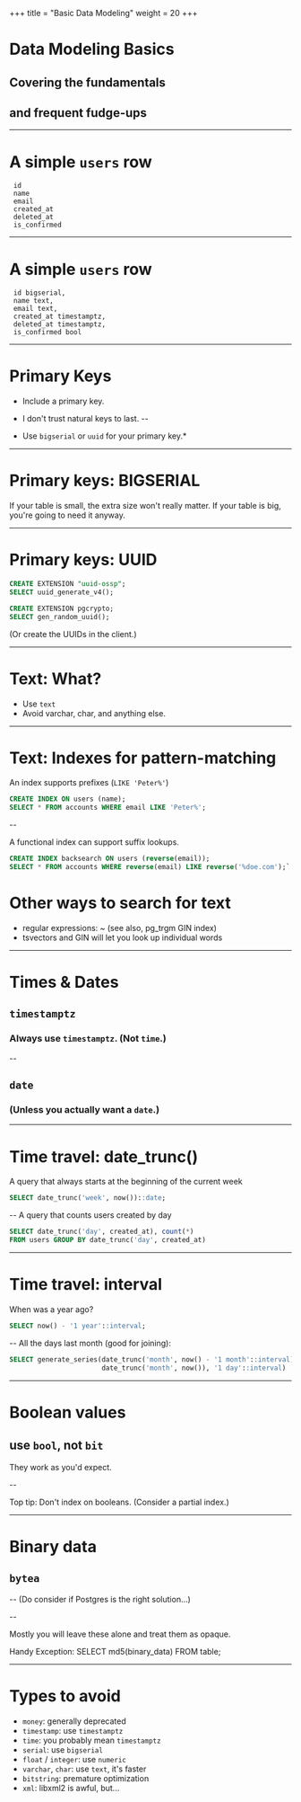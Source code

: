 +++
title = "Basic Data Modeling"
weight = 20
+++

# Data Modeling Basics
## Covering the fundamentals
## and frequent fudge-ups

---

# A simple `users` row

````
 id
 name
 email
 created_at
 deleted_at
 is_confirmed
````

---

# A simple `users` row

````
 id bigserial,
 name text,
 email text,
 created_at timestamptz,
 deleted_at timestamptz,
 is_confirmed bool
````

---
# Primary Keys

 * Include a primary key.
 * I don't trust natural keys to last.
--

 * Use `bigserial` or `uuid` for your primary key.*

---

# Primary keys: BIGSERIAL

If your table is small, the extra size won't really matter.
If your table is big, you're going to need it anyway.

---

# Primary keys: UUID

````sql
CREATE EXTENSION "uuid-ossp";
SELECT uuid_generate_v4();
````

````sql
CREATE EXTENSION pgcrypto;
SELECT gen_random_uuid();
````

(Or create the UUIDs in the client.)

---
# Text: What?

 * Use `text`
 * Avoid varchar, char, and anything else.

---
# Text: Indexes for pattern-matching

An index supports prefixes (`LIKE 'Peter%'`)
````sql
CREATE INDEX ON users (name);
SELECT * FROM accounts WHERE email LIKE 'Peter%';
````

--

A functional index can support suffix lookups.
````sql
CREATE INDEX backsearch ON users (reverse(email));
SELECT * FROM accounts WHERE reverse(email) LIKE reverse('%doe.com');`
````

# Other ways to search for text

 * regular expressions: ~ (see also, pg_trgm GIN index)
 * tsvectors and GIN will let you look up individual words

---
# Times & Dates

## `timestamptz`
### Always use `timestamptz`. (Not `time`.)

--
## `date`
### (Unless you actually want a `date`.)

---
# Time travel: date_trunc()

A query that always starts at the beginning of the current week
````sql
SELECT date_trunc('week', now())::date;
````

--
A query that counts users created by day
````sql
SELECT date_trunc('day', created_at), count(*)
FROM users GROUP BY date_trunc('day', created_at)
````

---
# Time travel: interval

When was a year ago?
````sql
SELECT now() - '1 year'::interval;
````
--
All the days last month (good for joining):
````sql
SELECT generate_series(date_trunc('month', now() - '1 month'::interval),
                       date_trunc('month', now()), '1 day'::interval)
````

---
# Boolean values

## use `bool`, not `bit`

They work as you'd expect.

--

Top tip: Don't index on booleans. (Consider a partial index.)

---
# Binary data

## `bytea` 

--
(Do consider if Postgres is the right solution...)

--

Mostly you will leave these alone and treat them as opaque.


Handy Exception: SELECT md5(binary_data) FROM table;

---
# Types to avoid

 * `money`: generally deprecated
 * `timestamp`: use `timestamptz`
 * `time`: you probably mean `timestamptz`
 * `serial`: use `bigserial`
 * `float` / `integer`: use `numeric`
 * `varchar`, `char`: use `text`, it's faster
 * `bitstring`: premature optimization
 * `xml`: libxml2 is awful, but...

